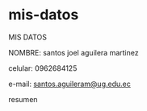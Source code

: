 # mis-datos
MIS DATOS

NOMBRE: santos joel aguilera martinez

celular: 0962684125

e-mail: santos.aguileram@ug.edu.ec

resumen 
